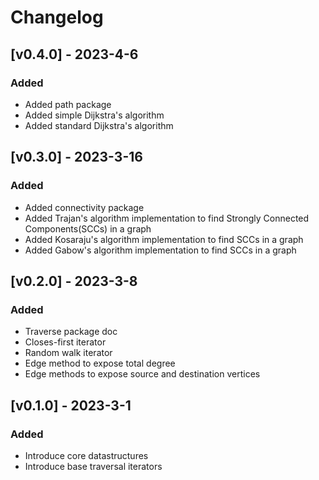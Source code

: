 # Changelog

## [v0.4.0] - 2023-4-6

### Added
* Added path package
* Added simple Dijkstra's algorithm
* Added standard Dijkstra's algorithm

## [v0.3.0] - 2023-3-16

### Added
* Added connectivity package
* Added Trajan's algorithm implementation to find Strongly Connected Components(SCCs) in a graph
* Added Kosaraju's algorithm implementation to find SCCs in a graph
* Added Gabow's algorithm implementation to find SCCs in a graph

## [v0.2.0] - 2023-3-8

### Added
* Traverse package doc
* Closes-first iterator 
* Random walk iterator
* Edge method to expose total degree
* Edge methods to expose source and destination vertices

## [v0.1.0] - 2023-3-1

### Added
* Introduce core datastructures
* Introduce base traversal iterators